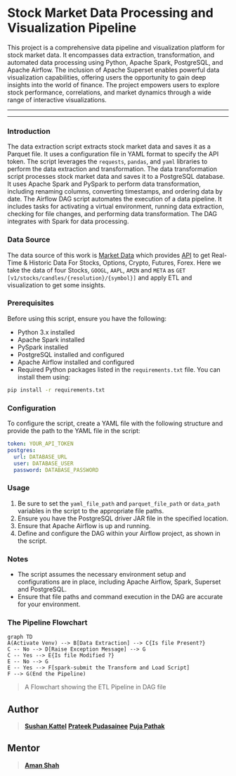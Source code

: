 # Stock Market Data Processing and Visualization Pipeline
This project is a comprehensive data pipeline and visualization platform for stock market data. It encompasses data extraction, transformation, and automated data processing using Python, Apache Spark, PostgreSQL, and Apache Airflow. The inclusion of Apache Superset enables powerful data visualization capabilities, offering users the opportunity to gain deep insights into the world of finance. The project empowers users to explore stock performance, correlations, and market dynamics through a wide range of interactive visualizations.
<hr>
<hr>

### Introduction
The data extraction script extracts stock market data and saves it as a Parquet file. It uses a configuration file in YAML format to specify the API token. The script leverages the `requests`, `pandas`, and `yaml` libraries to perform the data extraction and transformation.
The data transformation script processes stock market data and saves it to a PostgreSQL database. It uses Apache Spark and PySpark to perform data transformation, including renaming columns, converting timestamps, and ordering data by date.
The Airflow DAG script automates the execution of a data pipeline. It includes tasks for activating a virtual environment, running data extraction, checking for file changes, and performing data transformation. The DAG integrates with Spark for data processing.

### Data Source
The data source of this work is [Market Data](https://www.marketdata.app/) which provides [API](https://api.marketdata.app) to get Real-Time & Historic Data For Stocks, Options, Crypto, Futures, Forex. Here we take the data of four Stocks, `GOOGL`, `AAPL`,  `AMZN` and `META` as
`GET [v1/stocks/candles/{resolution}/{symbol}]`
and apply ETL and visualization to get some insights.

### Prerequisites
Before using this script, ensure you have the following:
- Python 3.x installed
- Apache Spark installed
- PySpark installed
- PostgreSQL installed and configured
- Apache Airflow installed and configured
- Required Python packages listed in the `requirements.txt` file. You can install them using:
```bash
pip install -r requirements.txt
```

### Configuration
To configure the script, create a YAML file with the following structure and provide the path to the YAML file in the script:
```yaml
token: YOUR_API_TOKEN
postgres:
  url: DATABASE_URL
  user: DATABASE_USER
  password: DATABASE_PASSWORD
```
### Usage

1.  Be sure to set the `yaml_file_path` and `parquet_file_path` or `data_path` variables in the script to the appropriate file paths.
2.  Ensure you have the PostgreSQL driver JAR file in the specified location.
3.  Ensure that Apache Airflow is up and running.
4.  Define and configure the DAG within your Airflow project, as shown in the script.

### Notes

-   The script assumes the necessary environment setup and configurations are in place, including Apache Airflow, Spark, Superset and PostgreSQL.
-   Ensure that file paths and command execution in the DAG are accurate for your environment.

### The Pipeline Flowchart

```mermaid
graph TD
A(Activate Venv) --> B[Data Extraction] --> C{Is file Present?}
C -- No --> D[Raise Exception Message] --> G
C -- Yes --> E{Is file Modified ?}
E -- No --> G
E -- Yes --> F[spark-submit the Transform and Load Script]
F --> G(End the Pipeline)
```
> A Flowchart showing the ETL Pipeline in DAG file

## Author

>[__Sushan Kattel__](https://www.linkedin.com/in/sushan-kattel/)
[__Prateek Pudasainee__](https://www.linkedin.com/in/prateek-pudasainee-648589239/)
[__Puja Pathak__](https://www.linkedin.com/in/puja-pathak-542b6b219/)

## Mentor
>[__Aman Shah__](https://www.linkedin.com/in/aman-shah-26687b189/)
